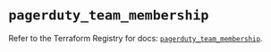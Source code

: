 # `pagerduty_team_membership`

Refer to the Terraform Registry for docs: [`pagerduty_team_membership`](https://registry.terraform.io/providers/pagerduty/pagerduty/3.13.1/docs/resources/team_membership).
